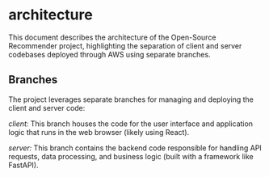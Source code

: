 
# architecture

This document describes the architecture of the Open-Source Recommender project, highlighting the separation of client and server codebases deployed through AWS using separate branches.

## Branches

The project leverages separate branches for managing and deploying the client and server code:

*client:* This branch houses the code for the user interface and application logic that runs in the web browser (likely using React).

*server:* This branch contains the backend code responsible for handling API requests, data processing, and business logic (built with a framework like FastAPI).